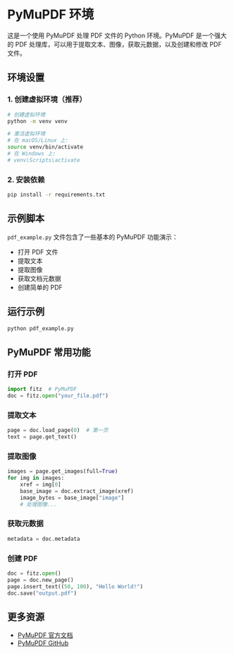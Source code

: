 # PyMuPDF 环境

这是一个使用 PyMuPDF 处理 PDF 文件的 Python 环境。PyMuPDF 是一个强大的 PDF 处理库，可以用于提取文本、图像，获取元数据，以及创建和修改 PDF 文件。

## 环境设置

### 1. 创建虚拟环境（推荐）

```bash
# 创建虚拟环境
python -m venv venv

# 激活虚拟环境
# 在 macOS/Linux 上:
source venv/bin/activate
# 在 Windows 上:
# venv\Scripts\activate
```

### 2. 安装依赖

```bash
pip install -r requirements.txt
```

## 示例脚本

`pdf_example.py` 文件包含了一些基本的 PyMuPDF 功能演示：

- 打开 PDF 文件
- 提取文本
- 提取图像
- 获取文档元数据
- 创建简单的 PDF

## 运行示例

```bash
python pdf_example.py
```

## PyMuPDF 常用功能

### 打开 PDF

```python
import fitz  # PyMuPDF
doc = fitz.open("your_file.pdf")
```

### 提取文本

```python
page = doc.load_page(0)  # 第一页
text = page.get_text()
```

### 提取图像

```python
images = page.get_images(full=True)
for img in images:
    xref = img[0]
    base_image = doc.extract_image(xref)
    image_bytes = base_image["image"]
    # 处理图像...
```

### 获取元数据

```python
metadata = doc.metadata
```

### 创建 PDF

```python
doc = fitz.open()
page = doc.new_page()
page.insert_text((50, 100), "Hello World!")
doc.save("output.pdf")
```

## 更多资源

- [PyMuPDF 官方文档](https://pymupdf.readthedocs.io/)
- [PyMuPDF GitHub](https://github.com/pymupdf/PyMuPDF)
